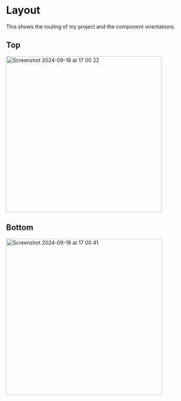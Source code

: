 # Layout

This shows the routing of my project and the component orientations.

## Top

<img width="423" alt="Screenshot 2024-09-18 at 17 00 22" src="https://github.com/user-attachments/assets/aed5d8d6-d6c2-41f7-be3c-9b55fe902f45">

## Bottom

<img width="424" alt="Screenshot 2024-09-18 at 17 00 41" src="https://github.com/user-attachments/assets/152ecd93-4d0e-407c-8ad9-6c61757dcc63">
